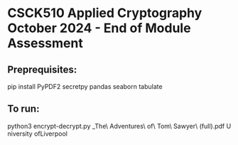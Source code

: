 # CSCK510 Applied Cryptography October 2024 - End of Module Assessment


## Preprequisites:

pip install PyPDF2 secretpy pandas seaborn tabulate

## To run:

python3 encrypt-decrypt.py _The\ Adventures\ of\ Tom\ Sawyer\ \(full\).pdf U
niversity ofLiverpool